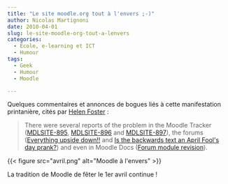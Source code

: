```yaml
---
title: "Le site moodle.org tout à l'envers ;-)"
author: Nicolas Martignoni
date: 2010-04-01
slug: le-site-moodle-org-tout-a-lenvers
categories:
  - École, e-learning et ICT
  - Humour
tags:
  - Geek
  - Humour
  - Moodle

---
```

Quelques commentaires et annonces de bogues liés à cette manifestation printanière, cités par [Helen Foster][1] :

> There were several reports of the problem in the Moodle Tracker ([MDLSITE-895][2], [MDLSITE-896][3] and [MDLSITE-897][4]), the forums ([Everything upside down!!][5] and [Is the backwards text an April Fool's day prank?][6]) and even in Moodle Docs ([Forum module revision][7]).

{{< figure src="avril.png" alt="Moodle à l'envers" >}}

La tradition de Moodle de fêter le 1er avril continue !

 [1]: https://helenfoster.wordpress.com/2010/04/01/moodle-dot-org-turns-upside-down/
 [2]: https://tracker.moodle.org/browse/MDLSITE-895 "Moodle Tracker - Sites are not being properly transliterated  today in the northern hemisphere"
 [3]: https://tracker.moodle.org/browse/MDLSITE-896 "Moodle Tracker - Character corruption on moodle.org Japanese  course"
 [4]: https://tracker.moodle.org/browse/MDLSITE-897 "Moodle Tracker - Direction of text changed and letters is  upside down"
 [5]: https://moodle.org/mod/forum/discuss.php?d=147156 "Using Moodle forum discussion"
 [6]: https://moodle.org/mod/forum/discuss.php?d=147166 "Lounge discussion"
 [7]: https://docs.moodle.org/en/index.php?title=Forum_module&curid=1296&diff=70507&oldid=61486 "Moodle Docs - Forum module"

<!--more-->
